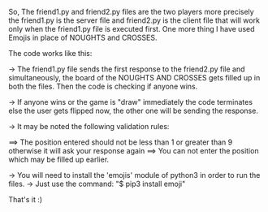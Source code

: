 So, The friend1.py and friend2.py files are the two players more precisely the friend1.py is the server file and friend2.py is the client file that will work only when the friend1.py file is executed first.
One more thing I have used Emojis in place of NOUGHTS and CROSSES.

The code works like this:

-> The friend1.py file sends the first response to the friend2.py file and simultaneously, the board of the NOUGHTS AND CROSSES gets filled up in both the files. Then the code is checking if anyone wins. 

-> If anyone wins or the game is "draw" immediately the code terminates else the user gets flipped now, the other one will be sending the response.



-> It may be noted the following validation rules:

==> The position entered should not be less than 1 or greater than 9 otherwise it will ask your response again
==> You can not enter the position which may be filled up earlier.


-> You will need to install the 'emojis' module of python3 in order to run the files.
-> Just use the command: "$ pip3 install emoji"

That's it :)